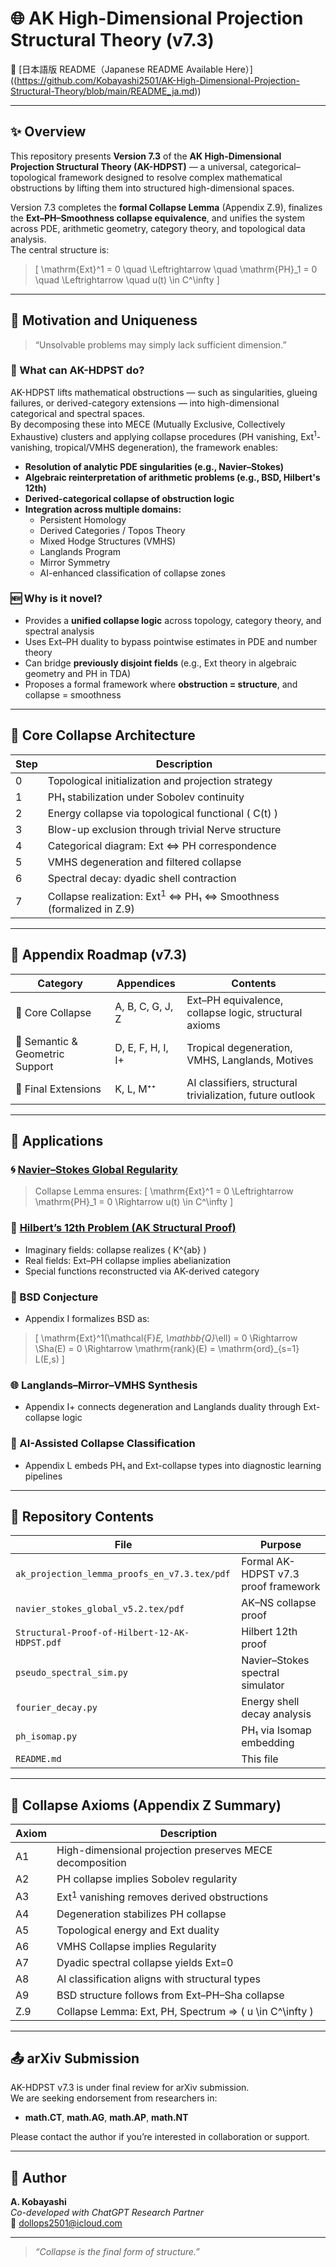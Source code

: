 # 🌐 AK High-Dimensional Projection Structural Theory (v7.3)

📄 [日本語版 README（Japanese README Available Here）] ((https://github.com/Kobayashi2501/AK-High-Dimensional-Projection-Structural-Theory/blob/main/README_ja.md))

---

## ✨ Overview

This repository presents **Version 7.3** of the **AK High-Dimensional Projection Structural Theory (AK-HDPST)** — a universal, categorical–topological framework designed to resolve complex mathematical obstructions by lifting them into structured high-dimensional spaces.

Version 7.3 completes the **formal Collapse Lemma** (Appendix Z.9), finalizes the **Ext–PH–Smoothness collapse equivalence**, and unifies the system across PDE, arithmetic geometry, category theory, and topological data analysis.  
The central structure is:

> \[
> \mathrm{Ext}^1 = 0 \quad \Leftrightarrow \quad \mathrm{PH}_1 = 0 \quad \Leftrightarrow \quad u(t) \in C^\infty
> \]

---

## 📌 Motivation and Uniqueness

> “Unsolvable problems may simply lack sufficient dimension.”

### 🧠 What can AK-HDPST do?

AK-HDPST lifts mathematical obstructions — such as singularities, glueing failures, or derived-category extensions — into high-dimensional categorical and spectral spaces.  
By decomposing these into MECE (Mutually Exclusive, Collectively Exhaustive) clusters and applying collapse procedures (PH vanishing, Ext$^1$-vanishing, tropical/VMHS degeneration), the framework enables:

- **Resolution of analytic PDE singularities (e.g., Navier–Stokes)**
- **Algebraic reinterpretation of arithmetic problems (e.g., BSD, Hilbert's 12th)**
- **Derived-categorical collapse of obstruction logic**
- **Integration across multiple domains:**
  - Persistent Homology
  - Derived Categories / Topos Theory
  - Mixed Hodge Structures (VMHS)
  - Langlands Program
  - Mirror Symmetry
  - AI-enhanced classification of collapse zones

### 🆕 Why is it novel?

- Provides a **unified collapse logic** across topology, category theory, and spectral analysis  
- Uses Ext–PH duality to bypass pointwise estimates in PDE and number theory  
- Can bridge **previously disjoint fields** (e.g., Ext theory in algebraic geometry and PH in TDA)
- Proposes a formal framework where **obstruction = structure**, and collapse = smoothness

---

## 🧠 Core Collapse Architecture

| Step | Description |
|------|-------------|
| 0 | Topological initialization and projection strategy |
| 1 | PH₁ stabilization under Sobolev continuity |
| 2 | Energy collapse via topological functional \( C(t) \) |
| 3 | Blow-up exclusion through trivial Nerve structure |
| 4 | Categorical diagram: Ext ⇔ PH correspondence |
| 5 | VMHS degeneration and filtered collapse |
| 6 | Spectral decay: dyadic shell contraction |
| 7 | Collapse realization: Ext$^1$ ⇔ PH₁ ⇔ Smoothness (formalized in Z.9) |

---

## 📂 Appendix Roadmap (v7.3)

| Category | Appendices | Contents |
|----------|------------|----------|
| 🧱 Core Collapse | A, B, C, G, J, Z | Ext–PH equivalence, collapse logic, structural axioms |
| 🔧 Semantic & Geometric Support | D, E, F, H, I, I+ | Tropical degeneration, VMHS, Langlands, Motives |
| 🌱 Final Extensions | K, L, M⁺⁺ | AI classifiers, structural trivialization, future outlook |

---

## 🧪 Applications

### 🌀 [Navier–Stokes Global Regularity](https://github.com/Kobayashi2501/navier-stokes-global-regularity)
> Collapse Lemma ensures:
> \[
> \mathrm{Ext}^1 = 0 \Leftrightarrow \mathrm{PH}_1 = 0 \Rightarrow u(t) \in C^\infty
> \]

### 🔷 [Hilbert’s 12th Problem (AK Structural Proof)](https://github.com/Kobayashi2501/Structural-Proof-of-Hilbert-s-12th-Problem-via-Categorical-Degeneration-in-AK-HDPST)
- Imaginary fields: collapse realizes \( K^{ab} \)
- Real fields: Ext–PH collapse implies abelianization
- Special functions reconstructed via AK-derived category

### 🧮 BSD Conjecture
- Appendix I formalizes BSD as:
> \[
> \mathrm{Ext}^1(\mathcal{F}_E, \mathbb{Q}_\ell) = 0 \Rightarrow \Sha(E) = 0 \Rightarrow \mathrm{rank}(E) = \mathrm{ord}_{s=1} L(E,s)
> \]

### 🌐 Langlands–Mirror–VMHS Synthesis
- Appendix I+ connects degeneration and Langlands duality through Ext-collapse logic

### 🤖 AI-Assisted Collapse Classification
- Appendix L embeds PH₁ and Ext-collapse types into diagnostic learning pipelines

---

## 📁 Repository Contents

| File | Purpose |
|------|---------|
| `ak_projection_lemma_proofs_en_v7.3.tex/pdf` | Formal AK-HDPST v7.3 proof framework |
| `navier_stokes_global_v5.2.tex/pdf` | AK–NS collapse proof |
| `Structural-Proof-of-Hilbert-12-AK-HDPST.pdf` | Hilbert 12th proof |
| `pseudo_spectral_sim.py` | Navier–Stokes spectral simulator |
| `fourier_decay.py` | Energy shell decay analysis |
| `ph_isomap.py` | PH₁ via Isomap embedding |
| `README.md` | This file |

---

## 📜 Collapse Axioms (Appendix Z Summary)

| Axiom | Description |
|-------|-------------|
| A1 | High-dimensional projection preserves MECE decomposition |
| A2 | PH collapse implies Sobolev regularity |
| A3 | Ext$^1$ vanishing removes derived obstructions |
| A4 | Degeneration stabilizes PH collapse |
| A5 | Topological energy and Ext duality |
| A6 | VMHS Collapse implies Regularity |
| A7 | Dyadic spectral collapse yields Ext=0 |
| A8 | AI classification aligns with structural types |
| A9 | BSD structure follows from Ext–PH–Sha collapse |
| Z.9 | Collapse Lemma: Ext, PH, Spectrum ⇒ \( u \in C^\infty \) |

---

## 📤 arXiv Submission

AK-HDPST v7.3 is under final review for arXiv submission.  
We are seeking endorsement from researchers in:

- **math.CT**, **math.AG**, **math.AP**, **math.NT**

Please contact the author if you’re interested in collaboration or support.

---

## 📨 Author

**A. Kobayashi**  
_Co-developed with ChatGPT Research Partner_  
📧 dollops2501@icloud.com

---

> *“Collapse is the final form of structure.”*
